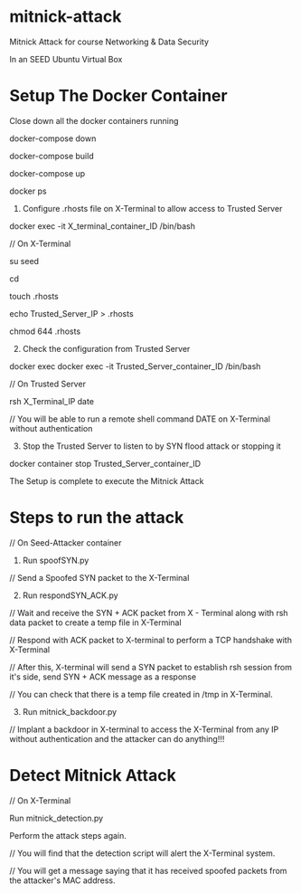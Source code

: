 # mitnick-attack
Mitnick Attack for course Networking &amp; Data Security 

In an SEED Ubuntu Virtual Box

# Setup The Docker Container

Close down all the docker containers running

docker-compose down

docker-compose build

docker-compose up

docker ps

1. Configure .rhosts file on X-Terminal to allow access to Trusted Server

docker exec -it X_terminal_container_ID /bin/bash

// On X-Terminal

su seed

cd

touch .rhosts

echo Trusted_Server_IP > .rhosts

chmod 644 .rhosts

2. Check the configuration from Trusted Server

docker exec docker exec -it Trusted_Server_container_ID /bin/bash

// On Trusted Server

rsh X_Terminal_IP date  

// You will be able to run a remote shell command DATE on X-Terminal without authentication

3. Stop the Trusted Server to listen to by SYN flood attack or stopping it

docker container stop Trusted_Server_container_ID

The Setup is complete to execute the Mitnick Attack

# Steps to run the attack

// On Seed-Attacker container

1. Run spoofSYN.py  

// Send a Spoofed SYN packet to the X-Terminal 

2. Run respondSYN_ACK.py

// Wait and receive the SYN + ACK packet from X - Terminal along with rsh data packet to create a temp file in X-Terminal

// Respond with ACK packet to X-terminal to perform a TCP handshake with X-Terminal

// After this, X-terminal will send a SYN packet to establish rsh session from it's side, send SYN + ACK message as a response

// You can check that there is a temp file created in /tmp in X-Terminal. 

3. Run mitnick_backdoor.py  

// Implant a backdoor in X-terminal to access the X-Terminal from any IP without authentication and the attacker can do anything!!!


# Detect Mitnick Attack

// On X-Terminal

Run mitnick_detection.py

Perform the attack steps again.

// You will find that the detection script will alert the X-Terminal system.

// You will get a message saying that it has received spoofed packets from the attacker's MAC address.
